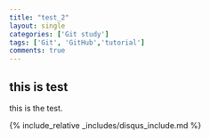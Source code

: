 ```yaml
---
title: "test_2"
layout: single
categories: ['Git study']
tags: ['Git', 'GitHub','tutorial']
comments: true
---
```


## this is test

this is the test.

{% include_relative _includes/disqus_include.md %}